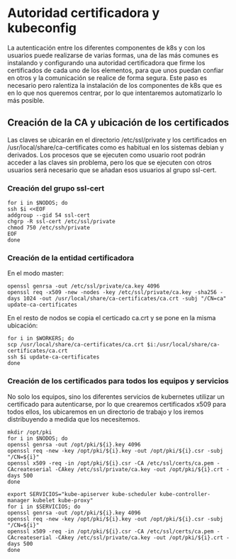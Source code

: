 # Autoridad certificadora y kubeconfig
La autenticación entre los diferentes componentes de k8s y con los
usuarios puede realizarse de varias formas, una de las más comunes es
instalando y configurando una autoridad certificadora que firme los
certificados de cada uno de los elementos, para que unos puedan
confiar en otros y la comunicación se realice de forma segura. Este
paso es necesario pero ralentiza la instalación de los componentes de
k8s que es en lo que nos queremos centrar, por lo que intentaremos
automatizarlo lo más posible.

## Creación de la CA y ubicación de los certificados

Las claves se ubicarán en el directorio /etc/ssl/private y los
certificados en /usr/local/share/ca-certificates como es habitual en
los sistemas debian y derivados. Los procesos que se ejecuten como
usuario root podrán acceder a las claves sin problema, pero los que se
ejecuten con otros usuarios será necesario que se añadan esos usuarios
al grupo ssl-cert.

### Creación del grupo ssl-cert

    for i in $NODOS; do
	ssh $i <<EOF
    addgroup --gid 54 ssl-cert
    chgrp -R ssl-cert /etc/ssl/private
    chmod 750 /etc/ssh/private
	EOF
    done
	
### Creación de la entidad certificadora

En el modo master:

    openssl genrsa -out /etc/ssl/private/ca.key 4096
	openssl req -x509 -new -nodes -key /etc/ssl/private/ca.key -sha256 -days 1024 -out /usr/local/share/ca-certificates/ca.crt -subj "/CN=ca"
	update-ca-certificates
	
En el resto de nodos se copia el certicado ca.crt y se pone en la
misma ubicación:

    for i in $WORKERS; do
	scp /usr/local/share/ca-certificates/ca.crt $i:/usr/local/share/ca-certificates/ca.crt
	ssh $i update-ca-certificates
	done

### Creación de los certificados para todos los equipos y servicios

No solo los equipos, sino los diferentes servicios de kubernetes
utilizar un certificado para autenticarse, por lo que crearemos
certificados x509 para todos ellos, los ubicaremos en un directorio de
trabajo y los iremos distribuyendo a medida que los necesitemos.

    mkdir /opt/pki
	for i in $NODOS; do
	openssl genrsa -out /opt/pki/${i}.key 4096
	openssl req -new -key /opt/pki/${i}.key -out /opt/pki/${i}.csr -subj "/CN=${i}"
	openssl x509 -req -in /opt/pki/${i}.csr -CA /etc/ssl/certs/ca.pem -CAcreateserial -CAkey /etc/ssl/private/ca.key -out /opt/pki/${i}.crt -days 500
	done
	
	export SERVICIOS="kube-apiserver kube-scheduler kube-controller-manager kubelet kube-proxy"
	for i in $SERVICIOS; do
	openssl genrsa -out /opt/pki/${i}.key 4096
	openssl req -new -key /opt/pki/${i}.key -out /opt/pki/${i}.csr -subj "/CN=${i}"
	openssl x509 -req -in /opt/pki/${i}.csr -CA /etc/ssl/certs/ca.pem -CAcreateserial -CAkey /etc/ssl/private/ca.key -out /opt/pki/${i}.crt -days 500
	done

